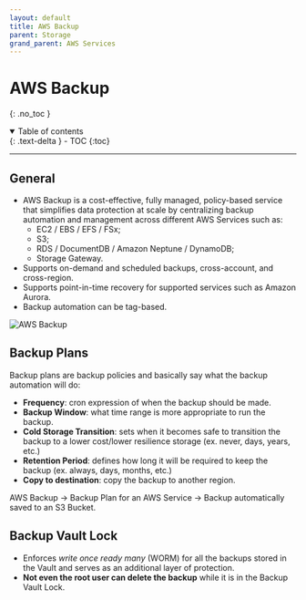 ```yaml
---
layout: default
title: AWS Backup
parent: Storage
grand_parent: AWS Services
---
```


# AWS Backup
{: .no_toc }

<details open markdown="block">
  <summary>
    Table of contents
  </summary>
  {: .text-delta }
- TOC
{:toc}
</details>

---

## General

- AWS Backup is a cost-effective, fully managed, policy-based service that simplifies data protection at scale by centralizing backup automation and management across different AWS Services such as:
  - EC2 / EBS / EFS / FSx;
  - S3;
  - RDS / DocumentDB / Amazon Neptune / DynamoDB;
  - Storage Gateway.
- Supports on-demand and scheduled backups, cross-account, and cross-region.
- Supports point-in-time recovery for supported services such as Amazon Aurora.
- Backup automation can be tag-based.

![AWS Backup](https://d1.awsstatic.com/products/backup/Product-Page-Diagram_AWS-Backup%402x.9a3f6d1b456ddadac992018c5b308bb1d9e8c055.png)

## Backup Plans

Backup plans are backup policies and basically say what the backup automation will do:

- **Frequency**: cron expression of when the backup should be made.
- **Backup Window**: what time range is more appropriate to run the backup.
- **Cold Storage Transition**: sets when it becomes safe to transition the backup to a lower cost/lower resilience storage (ex. never, days, years, etc.)
- **Retention Period**: defines how long it will be required to keep the backup (ex. always, days, months, etc.)
- **Copy to destination**: copy the backup to another region.

AWS Backup -> Backup Plan for an AWS Service -> Backup automatically saved to an S3 Bucket.

## Backup Vault Lock

- Enforces *write once ready many* (WORM) for all the backups stored in the Vault and serves as an additional layer of protection.
- **Not even the root user can delete the backup** while it is in the Backup Vault Lock.